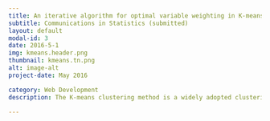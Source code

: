 ```yaml
---
title: An iterative algorithm for optimal variable weighting in K-means clustering
subtitle: Communications in Statistics (submitted)
layout: default
modal-id: 3
date: 2016-5-1
img: kmeans.header.png
thumbnail: kmeans.tn.png
alt: image-alt
project-date: May 2016

category: Web Development
description: The K-means clustering method is a widely adopted clustering algorithm in data mining and pattern recognition, where the partitions are made by minimizing the total within group sum of squares based on a given set of variables. Weighted K-means clustering is an extension of the K-means method by assigning nonnegative weights to the set of variables. In this paper, we aim to obtain more meaningful and interpretable clusters by deriving the optimal variable weights for weighted K-means clustering. Specifically, we improve the weighted k-means clustering method of Huh and Lim (2009) [1] by introducing a new algorithm to obtain the globally optimal variable weights based on the Karush-Kuhn-Tucker conditions. We present the mathematical formulation for the clustering problem, derive the structural properties of the optimal weights, and implement an iteration algorithm to calculate the optimal weights.  Numerical examples on simulated and real data indicate that our method is superior in both clustering accuracy and computational efficiency.

---
```

